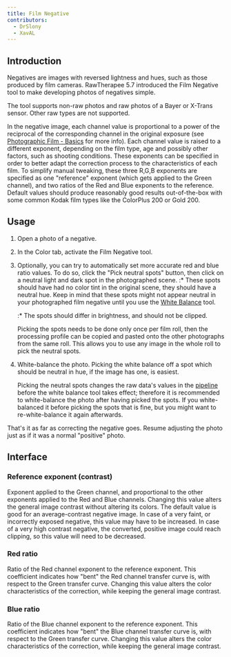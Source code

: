 ```yaml
---
title: Film Negative
contributors:
  - DrSlony
  - XavAL
---
```


## Introduction

Negatives are images with reversed lightness and hues, such as those
produced by film cameras. RawTherapee 5.7 introduced the Film Negative
tool to make developing photos of negatives simple.

The tool supports non-raw photos and raw photos of a Bayer or X-Trans sensor. Other raw
types are not supported.

In the negative image, each channel value is proportional to a power of
the reciprocal of the corresponding channel in the original exposure
(see [Photographic Film - Basics](https://en.wikipedia.org/wiki/Photographic_film#Film_basics) for
more info). Each channel value is raised to a different exponent,
depending on the film type, age and possibly other factors, such as
shooting conditions. These exponents can be specified in order to better
adapt the correction process to the characteristics of each film. To
simplify manual tweaking, these three R,G,B exponents are specified as
one "reference" exponent (which gets applied to the Green channel), and
two ratios of the Red and Blue exponents to the reference. Default
values should produce reasonably good results out-of-the-box with some
common Kodak film types like the ColorPlus 200 or Gold 200.

## Usage

1.  Open a photo of a negative.
2.  In the Color tab, activate the Film Negative tool.
3.  Optionally, you can try to automatically set more accurate red and
    blue ratio values. To do so, click the "Pick neutral spots" button,
    then click on a neutral light and dark spot in the photographed
    scene.
    :\* These spots should have had no color tint in the original scene,
    they should have a neutral hue. Keep in mind that these spots might
    not appear neutral in your photographed film negative until you use
    the [White Balance](white_balance) tool.

    :\* The spots should differ in brightness, and should not be
    clipped.


    Picking the spots needs to be done only once per film roll, then the
    processing profile can be copied and pasted onto the other
    photographs from the same roll. This allows you to use any image in
    the whole roll to pick the neutral spots.
4.  White-balance the photo. Picking the white balance off a spot which
    should be neutral in hue, if the image has one, is easiest.

    Picking the neutral spots changes the raw data's values in the
    [pipeline](toolchain_pipeline) before the white balance
    tool takes effect; therefore it is recommended to white-balance the
    photo after having picked the spots. If you white-balanced it before
    picking the spots that is fine, but you might want to
    re-white-balance it again afterwards.

That's it as far as correcting the negative goes. Resume adjusting the
photo just as if it was a normal "positive" photo.

## Interface

### Reference exponent (contrast)

Exponent applied to the Green channel, and proportional to the other
exponents applied to the Red and Blue channels. Changing this value
alters the general image contrast without altering its colors. The
default value is good for an average-contrast negative image. In case of
a very faint, or incorrectly exposed negative, this value may have to be
increased. In case of a very high contrast negative, the converted,
positive image could reach clipping, so this value will need to be
decreased.

### Red ratio

Ratio of the Red channel exponent to the reference exponent. This
coefficient indicates how "bent" the Red channel transfer curve is, with
respect to the Green transfer curve. Changing this value alters the
color characteristics of the correction, while keeping the general image
contrast.

### Blue ratio

Ratio of the Blue channel exponent to the reference exponent. This
coefficient indicates how "bent" the Blue channel transfer curve is,
with respect to the Green transfer curve. Changing this value alters the
color characteristics of the correction, while keeping the general image
contrast.
